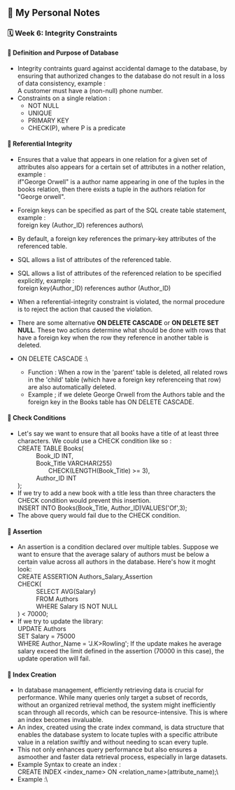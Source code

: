## 📘 My Personal Notes

### 🗓️ Week 6: Integrity Constraints

#### 📍 Definition and Purpose of Database
- Integrity contraints guard against accidental damage to the database, by ensuring that authorized changes to the database do not result in a loss of data consistency, example :\
  A customer must have a (non-null) phone number.
- Constraints on a single relation :
  - NOT NULL
  - UNIQUE
  - PRIMARY KEY
  - CHECK(P), where P is a predicate

#### 📍 Referential Integrity
- Ensures that a value that appears in one relation for a given set of attributes also appears for a certain set of attributes in a nother relation, example :\
  if"George Orwell" is a author name appearing in one of the tuples in the books relation, then there exists a tuple in the authors relation for "George orwell".
- Foreign keys can be specified as part of the SQL create table statement, example :\
  foreign key (Author_ID) references authors\
  
- By default, a foreign key references the primary-key attributes of the referenced table.
- SQL allows a list of attributes of the referenced table.
- SQL allows a list of attributes of the referenced relation to be specified explicitly, example :\
  foreign key(Author_ID) references author (Author_ID)
- When a referential-integrity constraint is violated, the normal procedure is to reject the action that caused the violation.
- There are some alternative **ON DELETE CASCADE** or **ON DELETE SET NULL**. These two actions determine what should be done with rows that have a foreign key when the row they reference in another table is deleted.
- ON DELETE CASCADE :\
  - Function : When a row in the 'parent' table is deleted, all related rows in the 'child' table (which have a foreign key referenceing that row) are also automatically deleted.
  - Example ; if we delete George Orwell from the Authors table and the foreign key in the Books table has ON DELETE CASCADE. 
  
#### 📍 Check Conditions
- Let's say we want to ensure that all books have a title of at least three characters. We could use a CHECK condition like so :\
  CREATE TABLE Books(\
  &emsp;&emsp;&emsp;Book_ID INT,\
  &emsp;&emsp;&emsp;Book_Title VARCHAR(255)\
  &emsp;&emsp;&emsp;&emsp;&emsp;CHECK(LENGTH(Book_Title) >= 3),\
  &emsp;&emsp;&emsp;Author_ID INT\
  );
- If we try to add a new book with a title less than three characters the CHECK condition would prevent this insertion.\
  INSERT INTO Books(Book_Title, Author_ID)VALUES('Of',3);
- The above query would fail due to the CHECK condition.

#### 📍 Assertion
- An assertion is a condition declared over multiple tables. Suppose we want to ensure that the average salary of authors must be below a certain value across all authors in the database. Here's how it moght look:\
  CREATE ASSERTION Authors_Salary_Assertion\
  CHECK(\
  &emsp;&emsp;&emsp;SELECT AVG(Salary)\
  &emsp;&emsp;&emsp;FROM Authors\
  &emsp;&emsp;&emsp;WHERE Salary IS NOT NULL\
  ) < 70000;
- If we try to update the library:\
  UPDATE Authors\
  SET Salary = 75000\
  WHERE Author_Name = 'J.K>Rowling';
  If the update makes he average salary exceed the limit defined in the assertion (70000 in this case), the update operation will fail.

#### 📍 Index Creation
- In database management, efficiently retrieving data is crucial for performance. While many queries only target a subset of records, without an organized retrieval method, the system might inefficiently scan through all records, which can be resource-intensive. This is where an index becomes invaluable.
- An index, created using the crate index command, is data structure that enables the database system to locate tuples with a specific attribute value in a relation swiftly and without needing to scan every tuple.
- This not only enhances query performance but also ensures a asmoother and faster data retrieval process, especially in large datasets.
- Example Syntax to create an index :\
  CREATE INDEX <index_name> ON <relation_name>(attribute_name);\
- Example :\
  
